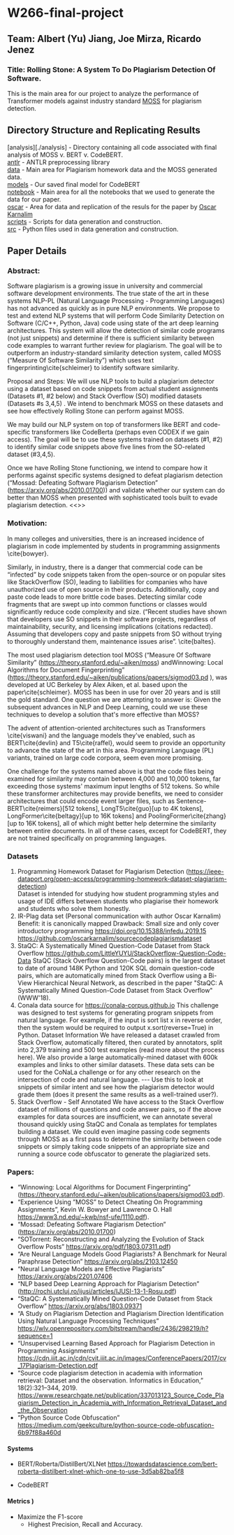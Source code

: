 # W266-final-project

## Team: Albert (Yu) Jiang, Joe Mirza, Ricardo Jenez

### Title: Rolling Stone: A System To Do Plagiarism Detection Of Software.
This is the main area for our project to analyze the performance of Transformer models against industry standard [MOSS](https://theory.stanford.edu/~aiken/publications/papers/sigmod03.pdf) for plagiarism detection. <p>

## Directory Structure and Replicating Results
[analysis][./analysis] - Directory containing all code associated with final analysis of MOSS v. BERT v. CodeBERT.<br>
[antlr](./antlr) - ANTLR preprocessing library<br>
[data](./data) - Main area for Plagiarism homework data and the MOSS generated data.<br>
[models](./models) - Our saved final model for CodeBERT<br>
[notebook](./notebooks) - Main area for all the notebooks that we used to generate the data for our paper.<br>
[oscar](./oscar) - Area for data and replication of the resuls for the paper by [Oscar Karnalim](https://arxiv.org/pdf/1805.11035.pdf)<br>
[scripts](./scripts) - Scripts for data generation and construction.<br>
[src](./src) - Python files used in data generation and construction.<p>
## Paper Details
### Abstract:
Software plagiarism is a growing issue in university and commercial software development environments. The true state of the art in these systems NLP-PL (Natural Language Processing - Programming Languages) has not advanced as quickly as in pure NLP environments. We propose to test and extend NLP systems that will perform Code Similarity Detection on Software (C/C++, Python, Java) code using state of the art deep learning architectures. This system will allow the detection of similar code programs (not just snippets) and determine if there is sufficient similarity between code examples to warrant further review for plagiarism. The goal will be to outperform an industry-standard similarity detection system, called MOSS (“Measure Of Software Similarity”) which uses text fingerprinting\cite{schleimer} to identify software similarity.

Proposal and Steps:
We will use NLP tools to build a plagiarism detector using a dataset based on code snippets from actual student assignments (Datasets #1, #2 below) and Stack Overflow (SO) modified datasets (Datasets #s 3,4,5) . We intend to benchmark MOSS on these datasets and see how effectively Rolling Stone can perform against MOSS.

We may build our  NLP system on top of transformers like BERT and code-specific transformers like CodeBerta (perhaps even CODEX if we gain access). The goal will be to use these systems trained on datasets (#1, #2)  to identify similar code snippets above five lines from the SO-related dataset (#3,4,5).

Once we have Rolling Stone functioning, we intend to compare how it performs against specific systems designed to defeat plagiarism detection (“Mossad: Defeating Software Plagiarism Detection” (https://arxiv.org/abs/2010.01700)) and validate whether our system can do better than MOSS when presented with sophisticated tools built to evade plagiarism detection.
<<<Done Main Proposal>>>

### Motivation:
  In many colleges and universities, there is an increased incidence of plagiarism in code implemented by students in programming assignments \cite{bowyer}. 

Similarly, in industry, there is a danger that commercial code can be “infected” by code snippets taken from the open-source or on popular sites like StackOverflow (SO), leading to liabilities for companies who have unauthorized use of open source in their products. Additionally, copy and paste code leads to more brittle code bases. Detecting similar code fragments that are swept up into common functions or classes would significantly reduce code complexity and size. (“Recent studies have shown that developers use SO snippets in their software projects, regardless of maintainability, security, and licensing implications (citations redacted). Assuming that developers copy and paste snippets from SO without trying to thoroughly understand them, maintenance issues arise”. \cite{baltes}.

The most used plagiarism detection tool MOSS (“Measure Of Software Similarity”  (https://theory.stanford.edu/~aiken/moss) andWinnowing: Local Algorithms for Document Fingerprinting” (https://theory.stanford.edu/~aiken/publications/papers/sigmod03.pd ), was developed at UC Berkeley by Alex Aiken, et al. based upon the paper\cite{schleimer}. MOSS has been in use for over 20 years and is still the gold standard. One question we are attempting to answer is: Given the subsequent advances in NLP and Deep Learning, could we use these techniques to develop a solution that's more effective than MOSS?

The advent of attention-oriented architectures such as Transformers \cite{viswani} and the language models they've enabled, such as BERT\cite{devlin} and T5\cite{raffel}, would seem to provide an opportunity to advance the state of the art in this area. Programming Language (PL) variants, trained on large code corpora, seem even more promising. 

One challenge for the systems named above is that the code files being examined for similarity may contain between 4,000 and 10,000 tokens, far exceeding those systems' maximum input lengths of 512 tokens. So while these transformer architectures may provide benefits, we need to consider architectures that could encode event larger files, such as Sentence-BERT\cite{reimers}[512 tokens], LongT5\cite{guo}[up to 4K tokens], LongFormer\cite{beltagy}[up to 16K tokens] and PoolingFormer\cite{zhang}[up to 16K tokens], all of which might better help determine the similarity between entire documents. In all of these cases, except for CodeBERT, they are not trained specifically on programming languages.

  ### Datasets 

1. Programming Homework Dataset for Plagiarism Detection (https://ieee-dataport.org/open-access/programming-homework-dataset-plagiarism-detection)<br>
Dataset is intended for studying how student programming styles and usage of IDE differs between students who plagiarise their homework and students who solve them honestly.
2. IR-Plag data set (Personal communication with author Oscar Karnalim)
Benefit: it is canonically mapped
Drawback: Small size and only cover introductory programming
https://doi.org/10.15388/infedu.2019.15
https://github.com/oscarkarnalim/sourcecodeplagiarismdataset
3. StaQC: A Systematically Mined Question-Code Dataset from Stack Overflow
https://github.com/LittleYUYU/StackOverflow-Question-Code-Data
StaQC (Stack Overflow Question-Code pairs) is the largest dataset to date of around 148K Python and 120K SQL domain question-code pairs, which are automatically mined from Stack Overflow using a Bi-View Hierarchical Neural Network, as described in the paper "StaQC: A Systematically Mined Question-Code Dataset from Stack Overflow" (WWW'18). 
4. Conala data source for https://conala-corpus.github.io
This challenge was designed to test systems for generating program snippets from natural language. For example, if the input is sort list x in reverse order, then the system would be required to output x.sort(reverse=True) in Python.
Dataset Information
We have released a dataset crawled from Stack Overflow, automatically filtered, then curated by annotators, split into 2,379 training and 500 test examples (read more about the process here). We also provide a large automatically-mined dataset with 600k examples and links to other similar datasets. These data sets can be used for the CoNaLa challenge or for any other research on the intersection of code and natural language.
--- Use this to look at snippets of similar intent and see how the plagiarism detector would grade them (does it present the same results as a well-trained user?). 
5. Stack Overflow - Self Annotated
We have access to the Stack Overflow dataset of millions of questions and code answer pairs, so if the above examples for data sources are insufficient, we can annotate several thousand quickly using StaQC and Conala as templates for templates building a dataset. We could even imagine passing code segments through MOSS as a first pass to determine the similarity between code snippets or simply taking code snippets of an appropriate size and running a source code obfuscator to generate the plagiarized sets.
  
  
### Papers:
- “Winnowing: Local Algorithms for Document Fingerprinting” (https://theory.stanford.edu/~aiken/publications/papers/sigmod03.pdf).
- “Experience Using ”MOSS” to Detect Cheating On Programming Assignments”, Kevin W. Bowyer and Lawrence O. Hall https://www3.nd.edu/~kwb/nsf-ufe/1110.pdf).
- “Mossad: Defeating Software Plagiarism Detection” (https://arxiv.org/abs/2010.01700)
- “SOTorrent: Reconstructing and Analyzing the Evolution of Stack Overflow Posts” https://arxiv.org/pdf/1803.07311.pdf)
- “Are Neural Language Models Good Plagiarists? A Benchmark for Neural Paraphrase Detection” https://arxiv.org/abs/2103.12450
- “Neural Language Models are Effective Plagiarists” https://arxiv.org/abs/2201.07406
- “NLP based Deep Learning Approach for Plagiarism Detection” (http://rochi.utcluj.ro/ijusi/articles/IJUSI-13-1-Rosu.pdf)
- “StaQC: A Systematically Mined Question-Code Dataset from Stack Overflow” https://arxiv.org/abs/1803.09371
- “A Study on Plagiarism Detection and Plagiarism Direction Identification Using Natural Language Processing Techniques”
https://wlv.openrepository.com/bitstream/handle/2436/298219/h?sequence=1
- “Unsupervised Learning Based Approach for Plagiarism Detection in Programming Assignments” https://cdn.iiit.ac.in/cdn/cvit.iiit.ac.in/images/ConferencePapers/2017/cv_17Plagiarism-Detection.pdf
- “Source code plagiarism detection in academia with information retrieval: Dataset and the observation. Informatics in Education,” 18(2):321–344, 2019. https://www.researchgate.net/publication/337013123_Source_Code_Plagiarism_Detection_in_Academia_with_Information_Retrieval_Dataset_and_the_Observation
- “Python Source Code Obfuscation”
https://medium.com/geekculture/python-source-code-obfuscation-6b97f88a460d

#### Systems
- BERT/Roberta/DistilBert/XLNet https://towardsdatascience.com/bert-roberta-distilbert-xlnet-which-one-to-use-3d5ab82ba5f8

- CodeBERT


#### Metrics )
- Maximize the F1-score
  - Highest Precision, Recall and Accuracy.

 





